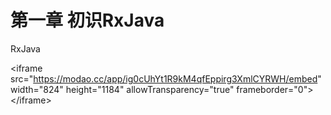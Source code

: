 # 第一章 初识RxJava

RxJava



&lt;iframe src="https://modao.cc/app/ig0cUhYt1R9kM4qfEppirg3XmlCYRWH/embed" width="824" height="1184" allowTransparency="true" frameborder="0"&gt;&lt;/iframe&gt;

